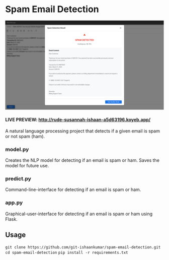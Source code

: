 # Spam Email Detection
![alt text](static/images/preview.png)
#### LIVE PREVIEW: http://rude-susannah-ishaan-a5d63196.koyeb.app/
A natural language processing project that detects if a given email is spam or not spam (ham).
### model.py
Creates the NLP model for detecting if an email is spam or ham. Saves the model for future use.
### predict.py
Command-line-interface for detecting if an email is spam or ham.
### app.py
Graphical-user-interface for detecting if an email is spam or ham using Flask.
## Usage
``
git clone https://github.com/git-ishaankumar/spam-email-detection.git
``
``
cd spam-email-detection
``
``
pip install -r requirements.txt
``
